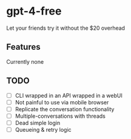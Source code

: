 # gpt-4-free

Let your friends try it without the $20 overhead

## Features

Currently none

## TODO

- [ ] CLI wrapped in an API wrapped in a webUI
- [ ] Not painful to use via mobile browser
- [ ] Replicate the conversation functionality
- [ ] Multiple-conversations with threads
- [ ] Dead simple login
- [ ] Queueing & retry logic
